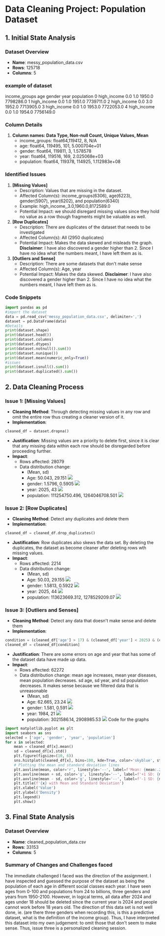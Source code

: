 # Data Cleaning Project: Population Dataset
## 1. Initial State Analysis
### Dataset Overview

- **Name**: messy_population_data.csv
- **Rows**: 125718
- **Columns**: 5

### example of dataset
  income_groups  age  gender    year  population
0   high_income  0.0     1.0  1950.0   7798286.0
1   high_income  0.0     1.0  1951.0   7739711.0
2   high_income  0.0     3.0  1952.0   7713905.0
3   high_income  0.0     1.0  1953.0   7722053.0
4   high_income  0.0     1.0  1954.0   7756149.0

### Column Details
1. **Column names: Data Type, Non-null Count, Unique Values, Mean**
   - income_groups: float64,119412, 8, N/A
   - age: float64, 119495, 101, 5.000704e+01
   - gender: float64, 119811, 3, 1.578578
   - year: float64, 119516, 169, 2.025068e+03
   - population: float64, 119378, 114925, 1.112983e+08
   
### Identified Issues
1. **[Missing Values]**
   - Description: Values that are missing in the dataset.
   - Affected Column(s): income_groups(6306), age(6223), gender(5907), year(6202), and population(6340)
   - Example: high_income,,3.0,1960.0,8172589.0
   - Potential Impact: we should disregard missing values since they hold no value as a row though fragments might be valuable as well.
2. **[Row Duplicates]**
   - Description: There are duplicates of the dataset that needs to be investigated
   - Affected Column(s): All (2950 duplicates)
   - Potential Impact: Makes the data skewed and misleads the graph.
**Disclaimer**: I have also discovered a gender higher than 2. Since I have no idea what the numbers meant, I have left them as is.  
3. **[Outliers and Sense]**
   - Description: There are some datasets that don't make sense
   - Affected Column(s): Age, year
   - Potential Impact: Makes the data skewed.
**Disclaimer**: I have also discovered a gender higher than 2. Since I have no idea what the numbers meant, I have left them as is.  
### Code Snippets
```python
import pandas as pd
#import the dataset
data = pd.read_csv('messy_population_data.csv', delimiter=',')
dataset = pd.DataFrame(data)
#Details
print(dataset.shape)
print(dataset.head())
print(dataset.columns)
print(dataset.dtypes)
print(dataset.notnull().sum())
print(dataset.nunique())
print(dataset.mean(numeric_only=True))
#issues
print(dataset.isnull().sum())
print(dataset.duplicated().sum())
```
## 2. Data Cleaning Process
### Issue 1: [Missing Values]
- **Cleaning Method**: Through detecting missing values in any row and omit the entire row thus creating a cleaner version of it.
- **Implementation**:
```python
cleaned_df = dataset.dropna()
 ```
- **Justification**: Missing values are a priority to delete first, since it is clear that any missing data within each row should be disregarded before proceeding further.
- **Impact**: 
  - Rows affected: 28079
  - Data distribution change: 
    - (Mean, sd)
    - Age: 50.043, 29.151 <img src="myplot.png"></img>
    - gender: 1.5796, 0.5905 <img src="myplot2.png"></img>
    - year: 2025, 43 <img src="myplot3.png"></img>
    - population: 111254750.496, 1264046708.501 <img src="myplot4.png"></img>

### Issue 2: [Row Duplicates]
- **Cleaning Method**: Detect any duplicates and delete them 
- **Implementation**:
```python
cleaned_df = cleaned_df.drop_duplicates()
 ```
- **Justification**: Row duplicates also skews the data set. By deleting the duplicates, the dataset as become cleaner after deleting rows wth missing values.
- **Impact**: 
  - Rows affected: 2214
  - Data distribution change: 
    - (Mean, sd)
    - Age: 50.03, 29.155 <img src="myplot5.png"></img>
    - gender: 1.5813, 0.5922 <img src="myplot6.png"></img>
    - year: 2025, 44 <img src="myplot7.png"></img>
    - population: 113623669.312, 1278529209.07 <img src="myplot8.png"></img>
### Issue 3: [Outliers and Senses]
- **Cleaning Method**: Detect any data that doesn't make sense and delete them 
- **Implementation**:
```python
condition = (cleaned_df['age'] > 17) & (cleaned_df['year'] < 2025) & (cleaned_df['population'] < 10000000)
cleaned_df = cleaned_df[condition]
```
- **Justification**: There are some errors on age and year that has some of the dataset data have made up data.
- **Impact**: 
  - Rows affected: 62272
  - Data distribution change: mean age increases, mean year diseases, mean population decreases. 
sd age, sd year, and sd population decreases. It makes sense because we filtered data that is unreasonable
    - (Mean, sd)
    - Age: 62.665, 23.24 <img src="myplot9.png"></img>
    - gender: 1.581, 0.591 <img src="myplot10.png"></img>
    - year: 1984, 21 <img src="myplot11.png"></img>
    - population: 3021586.14, 2908985.53 <img src="myplot12.png"></img>
Code for the graphs
```python
import matplotlib.pyplot as plt
import seaborn as sns
selected = ['age', 'gender', 'year', 'population']
for x in selected:
    mean = cleaned_df[x].mean()
    sd = cleaned_df[x].std()
    plt.figure(figsize=(10, 6))
    sns.histplot(cleaned_df[x], bins=100, kde=True, color='skyblue', stat="density")
    # Plotting the mean and standard deviation lines
    plt.axvline(mean, color='r', linestyle='--', label=f'Mean: {mean:.2f}')
    plt.axvline(mean + sd, color='g', linestyle='--', label=f'+1 SD: {mean + sd:.2f}')
    plt.axvline(mean - sd, color='g', linestyle='--', label=f'-1 SD: {mean - sd:.2f}')
    plt.title(f'{x} with Mean and Standard Deviation')
    plt.xlabel('Value')
    plt.ylabel('Density')
    plt.legend()
    plt.show()
```
## 3. Final State Analysis

### Dataset Overview
- **Name**: cleaned_population_data.csv 
- **Rows**: 33153
- **Columns**: 5

### Summary of Changes and Challenges faced
The immediate challenged I faced was the direction of the assignment. I have inspected 
and guessed the purpose of the dataset as being the population of each age in different 
social classes each year. I have seen ages from 0-100 and populations from 24 to billions, three genders 
and years from 1950-2100. However, in logical terms, all data after 2024 and ages under 18
should be deleted since the current year is 2024 and people cannot work before 18 years old.
The direction of this data set is not well done, ie. (are there three genders when recording this, 
is this a predictive dataset, what is the definition of the income group). Thus, I have interpreted this 
dataset into my own judgement: to omit those that don't seem to make sense. Thus, issue three is a personalized cleaning session.
